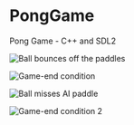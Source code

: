 # PongGame
Pong Game - C++ and SDL2

![Ball bounces off the paddles](https://user-images.githubusercontent.com/28037427/218172815-d77ac498-35dd-4dc2-81b0-96845a98ec1b.jpg)

![Game-end condition](https://user-images.githubusercontent.com/28037427/218172832-51e6a065-ac27-4141-8032-fc82464bcf5e.jpg)

![Ball misses AI paddle](https://user-images.githubusercontent.com/28037427/218172847-a73e38ed-c5bb-4b25-9fa2-b60c3dd94a1d.jpg)

![Game-end condition 2](https://user-images.githubusercontent.com/28037427/218172858-32f722bb-dbf2-4a7c-9978-6b9b6360577f.jpg)
